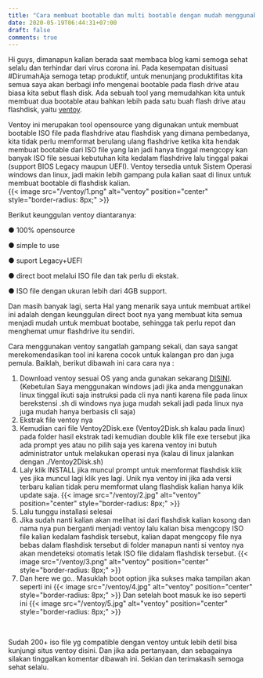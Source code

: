 ```yaml
---
title: "Cara membuat bootable dan multi bootable dengan mudah menggunakan Ventoy"
date: 2020-05-19T06:44:31+07:00
draft: false
comments: true
---
```


Hi guys, dimanapun kalian berada saat membaca blog kami semoga sehat selalu dan terhindar dari virus corona ini. Pada kesempatan disituasi #DirumahAja semoga tetap produktif, untuk menunjang produktifitas kita semua saya akan berbagi info mengenai bootable pada flash drive atau biasa kita sebut flash disk. Ada sebuah tool yang memudahkan kita untuk membuat dua bootable atau bahkan lebih pada satu buah flash drive atau flashdisk, yaitu [ventoy](https://www.ventoy.net/en/index.html). 
<br>

Ventoy ini merupakan tool opensource yang digunakan untuk membuat bootable ISO file pada flashdrive atau flashdisk yang dimana pembedanya, kita tidak perlu memformat berulang ulang flashdrive ketika kita hendak membuat bootable dari ISO file yang lain jadi hanya tinggal mengcopy kan banyak ISO file sesuai kebutuhan kita kedalam flashdrive lalu tinggal pakai (support BIOS Legacy maupun UEFI). Ventoy tersedia untuk Sistem Operasi windows dan linux, jadi makin lebih gampang pula kalian saat di linux untuk membuat bootable di flashdisk kalian.
<br>
{{< image src="/ventoy/1.png" alt="ventoy" position="center" style="border-radius: 8px;" >}}
<br>

Berikut keunggulan ventoy diantaranya:

● 100% opensource

● simple to use

● suport Legacy+UEFI

● direct boot melalui ISO file dan tak perlu di ekstak.

● ISO file dengan ukuran lebih dari 4GB support.

Dan masih banyak lagi, serta Hal yang menarik saya untuk membuat artikel ini adalah dengan keunggulan direct boot nya yang membuat kita semua menjadi mudah untuk membuat bootabe, sehingga tak perlu repot dan menghemat umur flashdrive itu sendiri.
<br>

Cara menggunakan ventoy sangatlah gampang sekali, dan saya sangat merekomendasikan tool ini karena cocok untuk kalangan pro dan juga pemula. Baiklah, berikut dibawah ini cara cara nya :
1. Download ventoy sesuai OS yang anda gunakan sekarang [DISINI](https://www.ventoy.net/en/download.html). (Kebetulan Saya menggunakan windows jadi jika anda menggunakan linux tinggal ikuti saja instruksi pada cli nya nanti karena file pada linux berekstensi .sh di windows nya juga mudah sekali jadi pada linux nya juga mudah hanya berbasis cli saja) 
2. Ekstrak file ventoy nya
3. Kemudian cari file Ventoy2Disk.exe (Ventoy2Disk.sh kalau pada linux) pada folder hasil ekstrak tadi kemudian double klik file exe tersebut jika ada prompt yes atau no pilih saja yes karena ventoy ini butuh administrator untuk melakukan operasi nya (kalau di linux jalankan dengan ./Ventoy2Disk.sh)
4. Laly klik INSTALL jika muncul prompt untuk memformat flashdisk klik yes jika muncul lagi klik yes lagi. Unik nya ventoy ini jika ada versi terbaru kalian tidak peru memformat ulang flashdisk kalian hanya klik update saja.
{{< image src="/ventoy/2.jpg" alt="ventoy" position="center" style="border-radius: 8px;" >}}
5. Lalu tunggu installasi selesai
6. Jika sudah nanti kalian akan melihat isi dari flashdisk kalian kosong dan nama nya pun berganti menjadi ventoy lalu kalian bisa mengcopy ISO file kalian kedalam fashdisk tersebut, kalian dapat mengcopy file nya bebas dalam flashdisk tersebut di folder manapun nanti si ventoy nya akan mendeteksi otomatis letak ISO file didalam flashdisk tersebut.
{{< image src="/ventoy/3.png" alt="ventoy" position="center" style="border-radius: 8px;" >}}
7. Dan here we go.. Masuklah boot option jika sukses maka tampilan akan seperti ini
{{< image src="/ventoy/4.jpg" alt="ventoy" position="center" style="border-radius: 8px;" >}}
Dan setelah boot masuk ke iso seperti ini
{{< image src="/ventoy/5.jpg" alt="ventoy" position="center" style="border-radius: 8px;" >}}
<br>

Sudah 200+ iso file yg compatible dengan ventoy untuk lebih detil bisa kunjungi situs ventoy disini. Dan jika ada pertanyaan, dan sebagainya silakan tinggalkan komentar dibawah ini. Sekian dan terimakasih semoga sehat selalu.
